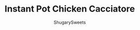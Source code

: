 ---
layout: ../../layouts/MarkdownPostLayout.astro
title: Instant Pot Chicken Cacciatore
author: ShugarySweets
pubDate: 2019-11-21
description: "Hearty Chicken Cacciatore Recipe made in the Instant Pot for an easy weeknight dinner. Packed with flavor from tomatoes, mushrooms, chicken, and herbs!"
image_url: https://www.shugarysweets.com/wp-content/uploads/2019/11/untitledchickenpaprikash33.jpg
tags: ["Main Dish","Italian"]
calories: 225
protein: 29
carbohydrates: 5
fats: 11
fiber: 1
ingredients: ["1 Tablespoon olive oil","2 pounds boneless, skinless chicken thighs","1 can (28 ounce) crushed tomatoes","1 medium onion, chopped","1 medium green pepper, chopped","8 ounce sliced mushrooms (any variety)","1 teaspoon kosher salt","1/2 teaspoon black pepper","4 cloves garlic","1 teaspoon balsamic vinegar","2 teaspoon Italian seasoning","2 Tablespoons fresh parsley, chopped","1 Tablespoon fresh basil, chopped"]
serves: 8
time: "26 minutes"
prepTime: "10 minutes"
instructions: ["Add 1 Tbsp olive oil to the instant pot and select \"SAUTE.\" Add the boneless chicken thighs to the pot and cook for about 2 minutes per side.","To deglaze the pot, add the can of crushed tomatoes to the instant pot and using a wooden spoon scrape the bits of chicken from the bottom of the pan.","Add onion, green pepper, mushrooms, salt, pepper, garlic, balsamic vinegar, and Italian seasoning to the instant pot.","Secure the lid and turn the pressure valve to SEALING.","Select \"HIGH PRESSURE\" and a cook time of 12 minutes.","Allow to naturally release pressure for ten minutes, then do a quick release.","Open the lid of the Instant Pot and stir. ","Add chopped parsley and basil and serve over noodles. ENJOY."]
nutrition: ["225 calories","5 grams carbohydrates","138 milligrams cholesterol","11 grams fat","1 grams fiber","29 grams protein","3 grams saturated fat","361 milligrams sodium","2 grams sugar","0 grams trans fat","8 grams unsaturated fat"]
---